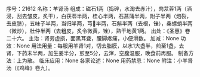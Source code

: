 序号：21612
名称：羊肾汤
组成：磁石1两（捣碎，水淘去赤汁），肉苁蓉1两（酒浸，刮去皱皮，炙干），白茯苓半两，桂心半两，石菖蒲半两，附子半两（炮裂，去皮脐），五味子半两，当归半两，芎半两，石斛半两（去根，锉），桑螵蛸半两（微炒），杜仲半两（去粗皮，炙令微黄，锉），熟干地黄1两。
出处：《圣惠》卷二十六。
主治：肾劳虚损，面黑耳聋，腰脚疼痛，小便滑数。
加减：None
功效：None
用法用量：每服用羊肾1对，切去脂膜，以水1大盏半，煎至1盏，去肾，下药末半两，加生姜半分，煎至5分，去滓，空腹温服，晚食前再服。
制备方法：上为散。
临床应用：None
各家论述：None
用药禁忌：None
附注：小羊肾汤（《鸡峰》卷九）。
